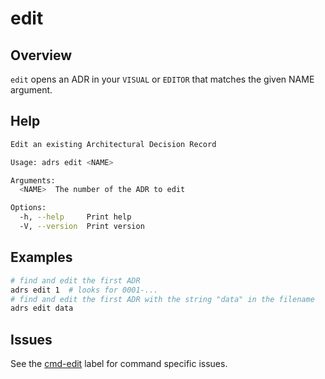 # edit

## Overview

`edit` opens an ADR in your `VISUAL` or `EDITOR` that matches the given NAME argument.

## Help

```sh
Edit an existing Architectural Decision Record

Usage: adrs edit <NAME>

Arguments:
  <NAME>  The number of the ADR to edit

Options:
  -h, --help     Print help
  -V, --version  Print version
```

## Examples

```sh
# find and edit the first ADR
adrs edit 1  # looks for 0001-...
# find and edit the first ADR with the string "data" in the filename
adrs edit data
```

## Issues

See the [cmd-edit](https://github.com/joshrotenberg/adrs/labels/cmd-edit) label for command specific issues.
